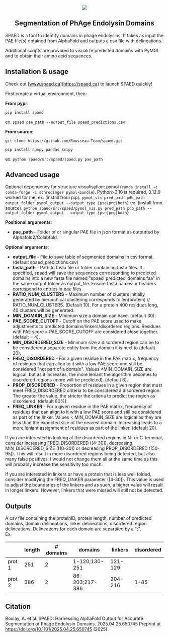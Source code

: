 <p align="center">
  <img src="img/title.png" border="0"/>
  <h2 align="center">Segmentation of PhAge Endolysin Domains</h2>
</p>

SPAED is a tool to identify domains in phage endolysins. It takes as input the PAE file(s) obtained from AlphaFold and outputs a csv file with delineations.

Additional scripts are provided to visualize predicted domains with PyMOL and to obtain their amino acid sequences. 

## Installation & usage

Check out [www.spaed.ca](https://spaed.ca) to launch SPAED quickly!

First create a virtual environment, then: 

**From pypi**:
```
pip install spaed
```

ex. `spaed pae_path --output_file spaed_predictions.csv`


**From source**:
```
git clone https://github.com/Rousseau-Team/spaed.git

pip install numpy pandas scipy
```

ex. `python spaed/src/spaed/spaed.py pae_path`


## Advanced usage
Optional dependency for structure visualisation: pymol (`conda install -c conda-forge -c schrodinger pymol-bundle`). Python>3.10 is required, 3.12.9 worked for me.
ex. (install from pip). `pymol_vis pred_path pdb_path --output_folder pymol_output --output_type {pse|png|both}`
ex. (install from source). `python spaed/src/spaed/pymol_vis.py pred_path pdb_path --output_folder pymol_output --output_type {pse|png|both}`

**Positional arguments**:
- **pae_path** - Folder of or singular PAE file in json format as outputted by Alphafold2/Colabfold.


**Optional arguments**:
- **output_file** - File to save table of segmented domains in csv format. (default spaed_predictions.csv)
- **fasta_path** - Path to fasta file or folder containing fasta files. If specified, spaed will save the sequences corresponding to predicted domains into a new fasta file named  "spaed_predicted_domains.faa" in the same output folder as output_file. Ensure fasta names or headers correspond to entries in pae files.
- **RATIO_NUM_CLUSTERS** - Maximum number of clusters initially generated by hierarchical clustering corresponds to len(protein) // RATIO_NUM_CLUSTERS. (Default 10). For a protein 400 residues long, 40 clusters will be generated.
- **MIN_DOMAIN_SIZE** - Minimum size a domain can have. (default 30).
- **PAE_SCORE_CUTOFF** - Cutoff on the PAE score used to make adjustments to predicted domains/linkers/disordered regions. Residues with PAE score < PAE_SCORE_CUTOFF are considered close together. (default = 4).
- **MIN_DISORDERED_SIZE** - Minimum size a disordered region can be to be considered a separate entity from the domain it is next to (default 20).
- **FREQ_DISORDERED** - For a given residue in the PAE matrix, frequency of residues that can align to it with a low PAE score and still be considered "not part of a domain". Values <MIN_DOMAIN_SIZE are logical, but as it increases, the more leniant the algorithm becomes to disordered regions (more will be predicted). (default 6).
- **PROP_DISORDERED** - Proportion of residues in a given region that must meet FREQ_DISORDERED criteria to be considered a disordered region. The greater the value, the stricter the criteria to predict the region as disordered. (default 80%).
- **FREQ_LINKER** - For a given residue in the PAE matrix, frequency of residues that can align to it with a low PAE score and still be considered as part of the linker. Values < MIN_DOMAIN_SIZE are logical as they are less than the expected size of the nearest domain. Increasing leads to a more leniant assignment of residues as part of the linker. (default 20).

If you are interested in looking at the disordered regions in N- or C-terminal, consider increasing FREQ_DISORDERED ([4-30]), decreasing MIN_DISORDERED_SIZE ([10-30]) or decreasing PROP_DISORDERED ([50-95]). This will result in more disordered regions being detected, but also many false positives. I would not change them all at the same time as this will probably increase the sensitivity too much.

If you are interested in linkers or have a protein that is less well folded, consider modifying the FREQ_LINKER parameter ([4-30]). This value is used to adjust the boundaries of the linkers and as such, a higher value will result in longer linkers. However, linkers that were missed will still not be detected.


## Outputs
A csv file containing the proteinID, protein length, number of predicted domains, domain delineations, linker delineations, disordered region delineations. Delineations for each domain are separated by a ";".\
Ex.

|        | length | # domains |    domains     | linkers | disordered |
| ------ | ------ | --------- | -------------- | ------- | ---------- |
| prot 1 | 251    | 2         | 1-120;130-251  | 121-129 |            |
| prot 2 | 386    | 2         | 86-203;217-386 | 204-216 | 1-85       |

## Citation

Boulay, A. et al. SPAED: Harnessing AlphaFold Output for Accurate Segmentation of Phage Endolysin Domains. 2025.04.25.650745 Preprint at https://doi.org/10.1101/2025.04.25.650745 (2025).

